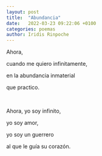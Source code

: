```yaml
---
layout: post
title:  "Abundancia"
date:   2022-03-23 09:22:06 +0100
categories: poemas
author: Iridis Rinpoche
---
```


Ahora,

cuando me quiero infinitamente,

en la abundancia inmaterial

que practico.

<br>

Ahora, yo soy infinito,

yo soy amor,

yo soy un guerrero

al que le guía su corazón.